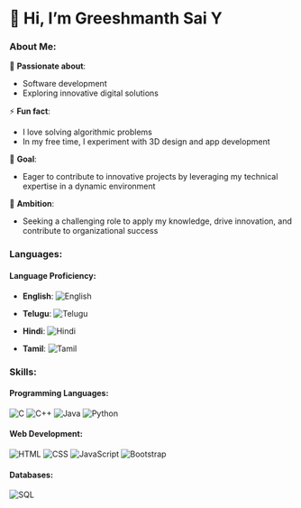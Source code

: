 # 👋 Hi, I’m Greeshmanth Sai Y

### **About Me**:
👀 **Passionate about**:  
- Software development  
- Exploring innovative digital solutions

⚡ **Fun fact**:  
- I love solving algorithmic problems  
- In my free time, I experiment with 3D design and app development

🔧 **Goal**:  
- Eager to contribute to innovative projects by leveraging my technical expertise in a dynamic environment

🎯 **Ambition**:  
- Seeking a challenging role to apply my knowledge, drive innovation, and contribute to organizational success

### **Languages**:

#### **Language Proficiency**:

- **English**: 
  ![English](https://img.shields.io/badge/Fluent-000000?style=flat&logo=language&logoColor=white&labelColor=4CAF50)
  
- **Telugu**: 
  ![Telugu](https://img.shields.io/badge/Fluent-000000?style=flat&logo=language&logoColor=white&labelColor=4CAF50)
  
- **Hindi**: 
  ![Hindi](https://img.shields.io/badge/Intermediate-000000?style=flat&logo=language&logoColor=white&labelColor=FFC107)
  
- **Tamil**: 
  ![Tamil](https://img.shields.io/badge/Basic-000000?style=flat&logo=language&logoColor=white&labelColor=FF5722)

### **Skills**:

#### **Programming Languages**:
![C](https://img.shields.io/badge/-A8B9CC?style=for-the-badge&logo=c&logoColor=white)
![C++](https://img.shields.io/badge/-00599C?style=for-the-badge&logo=cplusplus&logoColor=white)
![Java](https://img.shields.io/badge/-007396?style=for-the-badge&logo=java&logoColor=white)
![Python](https://img.shields.io/badge/-3776AB?style=for-the-badge&logo=python&logoColor=white)

#### **Web Development**:
![HTML](https://img.shields.io/badge/-E34F26?style=for-the-badge&logo=html5&logoColor=white)
![CSS](https://img.shields.io/badge/-1572B6?style=for-the-badge&logo=css3&logoColor=white)
![JavaScript](https://img.shields.io/badge/-F7DF1E?style=for-the-badge&logo=javascript&logoColor=black)
![Bootstrap](https://img.shields.io/badge/-563D7C?style=for-the-badge&logo=bootstrap&logoColor=white)

#### **Databases**:
![SQL](https://img.shields.io/badge/-4479A1?style=for-the-badge&logo=mysql&logoColor=white)
